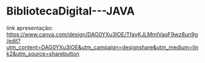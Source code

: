 # BibliotecaDigital---JAVA

link apresentação: https://www.canva.com/design/DAG0YXu3IOE/TfayKJLMmlVaqF9wz8un9g/edit?utm_content=DAG0YXu3IOE&utm_campaign=designshare&utm_medium=link2&utm_source=sharebutton
